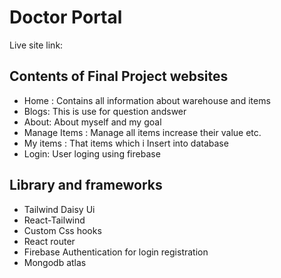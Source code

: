 # Doctor Portal
Live site link:[]()

## Contents of Final Project websites
- Home : Contains all information about warehouse and items
- Blogs: This is use for question andswer
- About: About myself and my goal
- Manage Items : Manage all items increase their value etc.
- My items : That items which i Insert into database
- Login: User loging using firebase

## Library and frameworks
- Tailwind Daisy Ui
- React-Tailwind
- Custom Css hooks
- React router
- Firebase Authentication for login registration
- Mongodb atlas